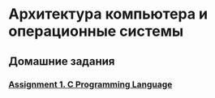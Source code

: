 # Архитектура компьютера и операционные системы

## Домашние задания

### [Assignment 1. C Programming Language](./homework/assignment_02_01/README.md)

